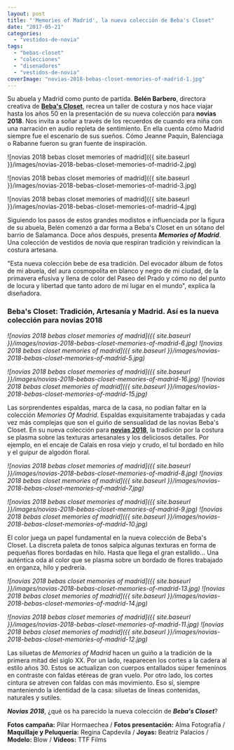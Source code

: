 ```yaml
---
layout: post
title: "'Memories of Madrid', la nueva colección de Beba's Closet"
date: "2017-05-21"
categories: 
  - "vestidos-de-novia"
tags: 
  - "bebas-closet"
  - "colecciones"
  - "disenadores"
  - "vestidos-de-novia"
coverImage: "novias-2018-bebas-closet-memories-of-madrid-1.jpg"
---
```


Su abuela y Madrid como punto de partida. **Belén Barbero**, directora creativa de [**Beba's Closet**](http://bebascloset.com), recrea un taller de costura y nos hace viajar hasta los años 50 en la presentación de su nueva colección para **novias 2018**. Nos invita a soñar a través de los recuerdos de cuando era niña con una narración en audio repleta de sentimiento. En ella cuenta cómo Madrid siempre fue el escenario de sus sueños. Cómo Jeanne Paquin, Balenciaga o Rabanne fueron su gran fuente de inspiración.

![novias 2018 bebas closet memories of madrid]({{ site.baseurl }}/images/novias-2018-bebas-closet-memories-of-madrid-2.jpg)

![novias 2018 bebas closet memories of madrid]({{ site.baseurl }}/images/novias-2018-bebas-closet-memories-of-madrid-3.jpg)

![novias 2018 bebas closet memories of madrid]({{ site.baseurl }}/images/novias-2018-bebas-closet-memories-of-madrid-4.jpg)

Siguiendo los pasos de estos grandes modistos e influenciada por la figura de su abuela, Belén comenzó a dar forma a Beba's Closet en un sótano del barrio de Salamanca. Doce años después, presenta _**Memories of Madrid**_. Una colección de vestidos de novia que respiran tradición y reivindican la costura artesana.

"Esta nueva colección bebe de esa tradición. Del evocador álbum de fotos de mi abuela, del aura cosmopolita en blanco y negro de mi ciudad, de la primavera efusiva y llena de color del Paseo del Prado y cómo no del punto de locura y libertad que tanto adoro de mi lugar en el mundo", explica la diseñadora.

### Beba's Closet: Tradición, Artesanía y Madrid. Así es la nueva colección para novias 2018

 *![novias 2018 bebas closet memories of madrid]({{ site.baseurl }}/images/novias-2018-bebas-closet-memories-of-madrid-6.jpg)*  *![novias 2018 bebas closet memories of madrid]({{ site.baseurl }}/images/novias-2018-bebas-closet-memories-of-madrid-5.jpg)* 

 *![novias 2018 bebas closet memories of madrid]({{ site.baseurl }}/images/novias-2018-bebas-closet-memories-of-madrid-16.jpg)*  *![novias 2018 bebas closet memories of madrid]({{ site.baseurl }}/images/novias-2018-bebas-closet-memories-of-madrid-15.jpg)* 

Las sorprendentes espaldas, marca de la casa, no podían faltar en la colección _Memories Of Madrid_. Espaldas exquisitamente trabajadas y cada vez más complejas que son el guiño de sensualidad de las novias Beba's Closet. En su nueva colección para [**novias 2018**](https://petitpleasures.com/vestidos-de-novia/), la tradición por la costura se plasma sobre las texturas artesanales y los deliciosos detalles. Por ejemplo, en el encaje de Calais en rosa viejo y crudo, el tul bordado en hilo y el guipur de algodón floral.

 *![novias 2018 bebas closet memories of madrid]({{ site.baseurl }}/images/novias-2018-bebas-closet-memories-of-madrid-8.jpg)*  *![novias 2018 bebas closet memories of madrid]({{ site.baseurl }}/images/novias-2018-bebas-closet-memories-of-madrid-7.jpg)* 

 *![novias 2018 bebas closet memories of madrid]({{ site.baseurl }}/images/novias-2018-bebas-closet-memories-of-madrid-9.jpg)*  *![novias 2018 bebas closet memories of madrid]({{ site.baseurl }}/images/novias-2018-bebas-closet-memories-of-madrid-10.jpg)* 

El color juega un papel fundamental en la nueva colección de Beba's Closet. La discreta paleta de tonos salpica algunas texturas en forma de pequeñas flores bordadas en hilo. Hasta que llega el gran estallido... Una auténtica oda al color que se plasma sobre un bordado de flores trabajado en organza, hilo y pedrería.

 *![novias 2018 bebas closet memories of madrid]({{ site.baseurl }}/images/novias-2018-bebas-closet-memories-of-madrid-13.jpg)*  *![novias 2018 bebas closet memories of madrid]({{ site.baseurl }}/images/novias-2018-bebas-closet-memories-of-madrid-14.jpg)* 

 *![novias 2018 bebas closet memories of madrid]({{ site.baseurl }}/images/novias-2018-bebas-closet-memories-of-madrid-11.jpg)*  *![novias 2018 bebas closet memories of madrid]({{ site.baseurl }}/images/novias-2018-bebas-closet-memories-of-madrid-12.jpg)* 

Las siluetas de _Memories of Madrid_ hacen un guiño a la tradición de la primera mitad del siglo XX. Por un lado, reaparecen los cortes a la cadera al estilo años 30. Estos se actualizan con cuerpos entallados súper femeninos en contraste con faldas etéreas de gran vuelo. Por otro lado, los cortes cintura se atreven con faldas con más movimiento. Eso sí, siempre manteniendo la identidad de la casa: siluetas de líneas contenidas, naturales y sutiles.

_**Novias 2018**_, ¿qué os ha parecido la nueva colección de _**Beba's Closet**_?

**Fotos campaña:** Pilar Hormaechea / **Fotos presentación:** Alma Fotografía / **Maquillaje y Peluquería:** Regina Capdevila / **Joyas:** Beatriz Palacios / **Modelo:** Blow / **Vídeos:** TTF Films
